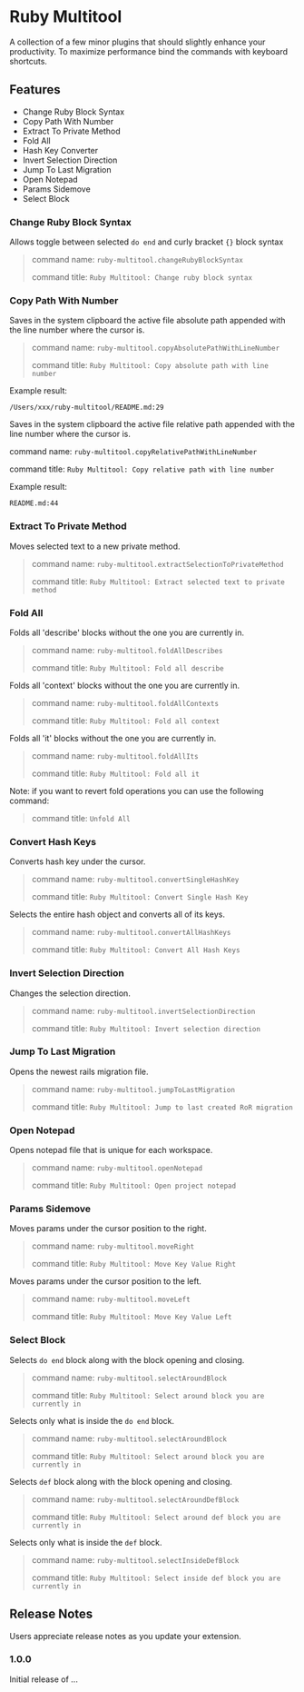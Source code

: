 # Ruby Multitool

A collection of a few minor plugins that should slightly enhance your productivity.
To maximize performance bind the commands with keyboard shortcuts.

## Features

- Change Ruby Block Syntax
- Copy Path With Number
- Extract To Private Method
- Fold All
- Hash Key Converter
- Invert Selection Direction
- Jump To Last Migration
- Open Notepad
- Params Sidemove
- Select Block

### Change Ruby Block Syntax

Allows toggle between selected `do end` and curly bracket `{}` block syntax

>command name: `ruby-multitool.changeRubyBlockSyntax`
>
>command title: `Ruby Multitool: Change ruby block syntax`

### Copy Path With Number

Saves in the system clipboard the active file absolute path appended with the line number where the cursor is.

>command name: `ruby-multitool.copyAbsolutePathWithLineNumber`
>
>command title: `Ruby Multitool: Copy absolute path with line number`

Example result:

```text
/Users/xxx/ruby-multitool/README.md:29
```

Saves in the system clipboard the active file relative path appended with the line number where the cursor is.

command name: `ruby-multitool.copyRelativePathWithLineNumber`

command title: `Ruby Multitool: Copy relative path with line number`

Example result:

```text
README.md:44
```

### Extract To Private Method

Moves selected text to a new private method.

>command name: `ruby-multitool.extractSelectionToPrivateMethod`
>
>command title: `Ruby Multitool: Extract selected text to private method`

### Fold All

Folds all 'describe' blocks without the one you are currently in.

>command name: `ruby-multitool.foldAllDescribes`
>
>command title: `Ruby Multitool: Fold all describe`

Folds all 'context' blocks without the one you are currently in.

>command name: `ruby-multitool.foldAllContexts`
>
>command title: `Ruby Multitool: Fold all context`

Folds all 'it' blocks without the one you are currently in.
>command name: `ruby-multitool.foldAllIts`
>
>command title: `Ruby Multitool: Fold all it`

Note: if you want to revert fold operations you can use the following command:
> command title: `Unfold All`

### Convert Hash Keys

Converts hash key under the cursor.
>command name: `ruby-multitool.convertSingleHashKey`
>
>command title: `Ruby Multitool: Convert Single Hash Key`

Selects the entire hash object and converts all of its keys.
>command name: `ruby-multitool.convertAllHashKeys`
>
>command title: `Ruby Multitool: Convert All Hash Keys`

### Invert Selection Direction

Changes the selection direction.
>command name: `ruby-multitool.invertSelectionDirection`
>
>command title: `Ruby Multitool: Invert selection direction`

### Jump To Last Migration

Opens the newest rails migration file.
>command name: `ruby-multitool.jumpToLastMigration`
>
>command title: `Ruby Multitool: Jump to last created RoR migration`

### Open Notepad

Opens notepad file that is unique for each workspace.
>command name: `ruby-multitool.openNotepad`
>
>command title: `Ruby Multitool: Open project notepad`

### Params Sidemove

Moves params under the cursor position to the right.
>command name: `ruby-multitool.moveRight`
>
>command title: `Ruby Multitool: Move Key Value Right`

Moves params under the cursor position to the left.
>command name: `ruby-multitool.moveLeft`
>
>command title: `Ruby Multitool: Move Key Value Left`

### Select Block

Selects `do end` block along with the block opening and closing.
>command name: `ruby-multitool.selectAroundBlock`
>
>command title: `Ruby Multitool: Select around block you are currently in`

Selects only what is inside the `do end` block.
>command name: `ruby-multitool.selectAroundBlock`
>
>command title: `Ruby Multitool: Select around block you are currently in`

Selects `def` block along with the block opening and closing.
>command name: `ruby-multitool.selectAroundDefBlock`
>
>command title: `Ruby Multitool: Select around def block you are currently in`

Selects only what is inside the `def` block.
>command name: `ruby-multitool.selectInsideDefBlock`
>
>command title: `Ruby Multitool: Select inside def block you are currently in`

## Release Notes

Users appreciate release notes as you update your extension.

### 1.0.0

Initial release of ...
